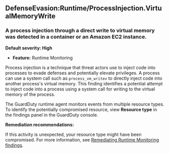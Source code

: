 DefenseEvasion:Runtime/ProcessInjection.VirtualMemoryWrite
----------------------------------------------------------

### A process injection through a direct write to virtual memory was detected in a container or an Amazon EC2 instance.

**Default severity: High**

* **Feature:** Runtime Monitoring

Process injection is a technique that threat actors use to inject code into processes to evade defenses and potentially elevate privileges. A process can use a system call such as `process_vm_writev` to directly inject code into another process's virtual memory. This finding identifies a potential attempt to inject code into a process using a system call for writing to the virtual memory of the process.

The GuardDuty runtime agent monitors events from multiple resource types. To identify the potentially compromised resource, view **Resource type** in the findings panel in the GuardDuty console.

**Remediation recommendations:**

If this activity is unexpected, your resource type might have been compromised. For more information, see [Remediating Runtime Monitoring findings](https://docs.aws.amazon.com/guardduty/latest/ug/guardduty-remediate-runtime-monitoring.html).